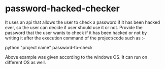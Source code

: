 # password-hacked-checker
It uses an api that allows the user to check a password if it has been hacked ever, so the user can decide if user should use it or not.
Provide the password that the user wants to check if it has been hacked or not by writing it after the execution command of the project/code such as :-

python "project name" password-to-check

Above example was given according to the windows OS. It can run on different OS as well.
